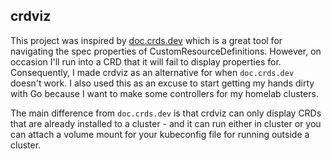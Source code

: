 ## crdviz

This project was inspired by [doc.crds.dev](https://doc.crds.dev/) which is a great tool for navigating the spec properties of CustomResourceDefinitions. However, on occasion I'll run into a CRD that it will fail to display properties for. Consequently, I made crdviz as an alternative for when `doc.crds.dev` doesn't work. I also used this as an excuse to start getting my hands dirty with Go because I want to make some controllers for my homelab clusters.

The main difference from `doc.crds.dev` is that crdviz can only display CRDs that are already installed to a cluster - and it can run either in cluster or you can attach a volume mount for your kubeconfig file for running outside a cluster. 